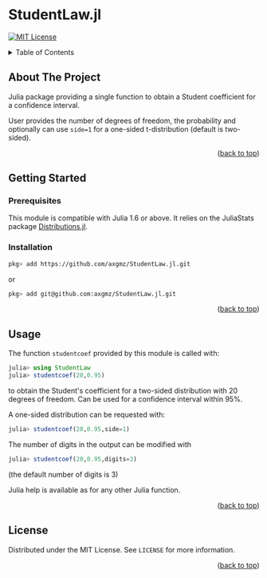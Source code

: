 # StudentLaw.jl

<div id="top"></div>

<!-- PROJECT SHIELDS -->

[![MIT License][license-shield]][license-url]

<!-- TABLE OF CONTENTS -->

<details>
  <summary>Table of Contents</summary>
  <ol>
    <li>
      <a href="#about">About The Project</a>
    </li>
    <li>
      <a href="#getting-started">Getting Started</a>
      <ul>
        <li><a href="#prerequisites">Prerequisites</a></li>
        <li><a href="#installation">Installation</a></li>
      </ul>
    </li>
    <li><a href="#usage">Usage</a></li>
    <li><a href="#license">License</a></li>
  </ol>
</details>

<!-- ABOUT THE PROJECT -->
<div id="about"></div>

## About The Project

Julia package providing a single function to obtain a Student coefficient for a confidence interval.

User provides the number of degrees of freedom, the probability and optionally can use `side=1` for a one-sided t-distribution (default is two-sided).

<p align="right">(<a href="#top">back to top</a>)</p>

<!-- GETTING STARTED -->
<div id="getting-started"></div>

## Getting Started

<div id="prerequisites"></div>

### Prerequisites

This module is compatible with Julia 1.6 or above. It relies on the JuliaStats package [Distributions.jl](https://github.com/JuliaStats/Distributions.jl).

<div id="installation"></div>

### Installation

```sh
pkg> add https://github.com/axgmz/StudentLaw.jl.git
```

or

```sh
pkg> add git@github.com:axgmz/StudentLaw.jl.git
```

<p align="right">(<a href="#top">back to top</a>)</p>

<!-- USAGE EXAMPLES -->
<div id="usage"></div>

## Usage

The function `studentcoef` provided by this module is called with:
   ```julia
   julia> using StudentLaw
   julia> studentcoef(20,0.95)
   ```
to obtain the Student's coefficient for a two-sided distribution with 20 degrees of freedom. Can be used for a confidence interval within 95%.

A one-sided distribution can be requested with:
   ```julia
   julia> studentcoef(20,0.95,side=1)
   ```

The number of digits in the output can be modified with
   ```julia
   julia> studentcoef(20,0.95,digits=3)
   ```
(the default number of digits is 3)

Julia help is available as for any other Julia function.

<p align="right">(<a href="#top">back to top</a>)</p>

<!-- LICENSE -->
<div id="license"></div>

## License

Distributed under the MIT License. See `LICENSE` for more information.

<p align="right">(<a href="#top">back to top</a>)</p>

<!-- MARKDOWN LINKS & IMAGES -->
<!-- https://www.markdownguide.org/basic-syntax/#reference-style-links -->
[license-shield]: https://img.shields.io/github/license/axgmz/StudentLaw.jl.svg?style=for-the-badge
[license-url]: https://github.com/axgmz/StudentLaw.jl/blob/main/LICENSE

